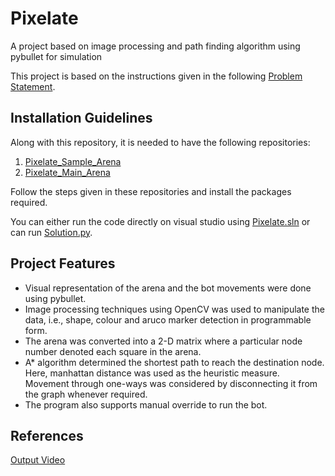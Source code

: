 # Pixelate
A project based on image processing and path finding algorithm using pybullet for simulation

This project is based on the instructions given in the following [Problem Statement](https://drive.google.com/file/d/1DETWGOMy4nRsJz9X7VkrQKtws0t4Pp7y/view?usp=sharing).

## Installation Guidelines
Along with this repository, it is needed to have the following repositories:
1. [Pixelate_Sample_Arena](https://github.com/Robotics-Club-IIT-BHU/Pixelate_Sample_Arena)
2. [Pixelate_Main_Arena](https://github.com/Robotics-Club-IIT-BHU/Pixelate_Main_Arena)

Follow the steps given in these repositories and install the packages required.

You can either run the code directly on visual studio using [Pixelate.sln](https://github.com/milind-prajapat/Pixelate/blob/main/Pixelate.sln) or can run [Solution.py](https://github.com/milind-prajapat/Pixelate/blob/main/Solution.py).

## Project Features
* Visual representation of the arena and the bot movements were done using pybullet.
* Image processing techniques using OpenCV was used to manipulate the data, i.e., shape, colour and aruco marker detection in programmable form.
* The arena was converted into a 2-D matrix where a particular node number denoted each square in the arena.
* A* algorithm determined the shortest path to reach the destination node. Here, manhattan distance was used as the heuristic measure. Movement through one-ways was considered by disconnecting it from the graph whenever required.
* The program also supports manual override to run the bot.

## References
[Output Video](https://drive.google.com/file/d/1H9sOwg9ko8G9HRjU_7ucStvyIivzOJvN/view?usp=sharing)
